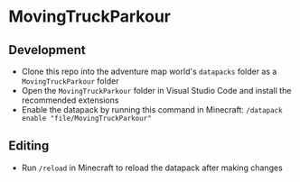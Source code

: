 # MovingTruckParkour

## Development

- Clone this repo into the adventure map world's `datapacks` folder as a `MovingTruckParkour` folder
- Open the `MovingTruckParkour` folder in Visual Studio Code and install the recommended extensions
- Enable the datapack by running this command in Minecraft: `/datapack enable "file/MovingTruckParkour"`

## Editing

- Run `/reload` in Minecraft to reload the datapack after making changes
